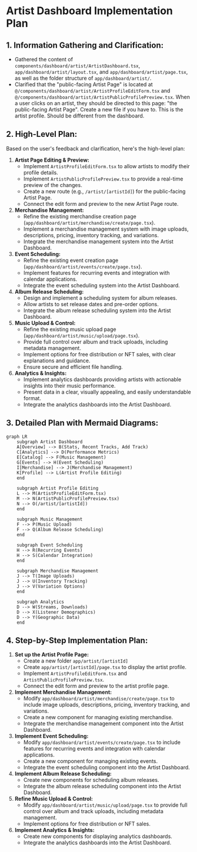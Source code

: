 # Artist Dashboard Implementation Plan

## 1. Information Gathering and Clarification:

*   Gathered the content of `components/dashboard/artist/ArtistDashboard.tsx`, `app/dashboard/artist/layout.tsx`, and `app/dashboard/artist/page.tsx`, as well as the folder structure of `app/dashboard/artist/`.
*   Clarified that the "public-facing Artist Page" is located at `@/components/dashboard/artist/ArtistProfileEditForm.tsx` and `@/components/dashboard/artist/ArtistPublicProfilePreview.tsx`. When a user clicks on an artist, they should be directed to this page: "the public-facing Artist Page". Create a new file if you have to. This is the artist profile. Should be different from the dashboard.

## 2. High-Level Plan:

Based on the user's feedback and clarification, here's the high-level plan:

1.  **Artist Page Editing & Preview:**
    *   Implement `ArtistProfileEditForm.tsx` to allow artists to modify their profile details.
    *   Implement `ArtistPublicProfilePreview.tsx` to provide a real-time preview of the changes.
    *   Create a new route (e.g., `/artist/[artistId]`) for the public-facing Artist Page.
    *   Connect the edit form and preview to the new Artist Page route.
2.  **Merchandise Management:**
    *   Refine the existing merchandise creation page (`app/dashboard/artist/merchandise/create/page.tsx`).
    *   Implement a merchandise management system with image uploads, descriptions, pricing, inventory tracking, and variations.
    *   Integrate the merchandise management system into the Artist Dashboard.
3.  **Event Scheduling:**
    *   Refine the existing event creation page (`app/dashboard/artist/events/create/page.tsx`).
    *   Implement features for recurring events and integration with calendar applications.
    *   Integrate the event scheduling system into the Artist Dashboard.
4.  **Album Release Scheduling:**
    *   Design and implement a scheduling system for album releases.
    *   Allow artists to set release dates and pre-order options.
    *   Integrate the album release scheduling system into the Artist Dashboard.
5.  **Music Upload & Control:**
    *   Refine the existing music upload page (`app/dashboard/artist/music/upload/page.tsx`).
    *   Provide full control over album and track uploads, including metadata management.
    *   Implement options for free distribution or NFT sales, with clear explanations and guidance.
    *   Ensure secure and efficient file handling.
6.  **Analytics & Insights:**
    *   Implement analytics dashboards providing artists with actionable insights into their music performance.
    *   Present data in a clear, visually appealing, and easily understandable format.
    *   Integrate the analytics dashboards into the Artist Dashboard.

## 3. Detailed Plan with Mermaid Diagrams:

```mermaid
graph LR
    subgraph Artist Dashboard
    A[Overview] --> B(Stats, Recent Tracks, Add Track)
    C[Analytics] --> D(Performance Metrics)
    E[Catalog] --> F(Music Management)
    G[Events] --> H(Event Scheduling)
    I[Merchandise] --> J(Merchandise Management)
    K[Profile] --> L(Artist Profile Editing)
    end

    subgraph Artist Profile Editing
    L --> M(ArtistProfileEditForm.tsx)
    M --> N(ArtistPublicProfilePreview.tsx)
    N --> O(/artist/[artistId])
    end

    subgraph Music Management
    F --> P(Music Upload)
    F --> Q(Album Release Scheduling)
    end

    subgraph Event Scheduling
    H --> R(Recurring Events)
    H --> S(Calendar Integration)
    end

    subgraph Merchandise Management
    J --> T(Image Uploads)
    J --> U(Inventory Tracking)
    J --> V(Variation Options)
    end

    subgraph Analytics
    D --> W(Streams, Downloads)
    D --> X(Listener Demographics)
    D --> Y(Geographic Data)
    end
```

## 4. Step-by-Step Implementation Plan:

1.  **Set up the Artist Profile Page:**
    *   Create a new folder `app/artist/[artistId]`
    *   Create `app/artist/[artistId]/page.tsx` to display the artist profile.
    *   Implement `ArtistProfileEditForm.tsx` and `ArtistPublicProfilePreview.tsx`.
    *   Connect the edit form and preview to the artist profile page.
2.  **Implement Merchandise Management:**
    *   Modify `app/dashboard/artist/merchandise/create/page.tsx` to include image uploads, descriptions, pricing, inventory tracking, and variations.
    *   Create a new component for managing existing merchandise.
    *   Integrate the merchandise management component into the Artist Dashboard.
3.  **Implement Event Scheduling:**
    *   Modify `app/dashboard/artist/events/create/page.tsx` to include features for recurring events and integration with calendar applications.
    *   Create a new component for managing existing events.
    *   Integrate the event scheduling component into the Artist Dashboard.
4.  **Implement Album Release Scheduling:**
    *   Create new components for scheduling album releases.
    *   Integrate the album release scheduling component into the Artist Dashboard.
5.  **Refine Music Upload & Control:**
    *   Modify `app/dashboard/artist/music/upload/page.tsx` to provide full control over album and track uploads, including metadata management.
    *   Implement options for free distribution or NFT sales.
6.  **Implement Analytics & Insights:**
    *   Create new components for displaying analytics dashboards.
    *   Integrate the analytics dashboards into the Artist Dashboard.